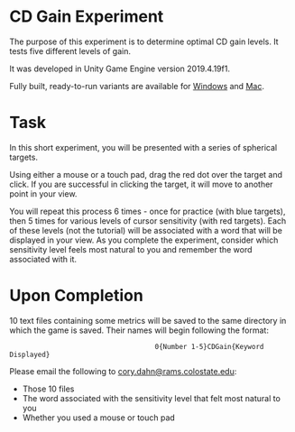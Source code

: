 # CD Gain Experiment

The purpose of this experiment is to determine optimal CD gain levels. It tests five different levels of gain.

It was developed in Unity Game Engine version 2019.4.19f1.

Fully built, ready-to-run variants are available for [Windows](https://github.com/csu-hci-projects/dahnc.cd.gain/blob/main/CD%20Gain%20Experiment%20(PC).zip) and [Mac](https://github.com/csu-hci-projects/dahnc.cd.gain/blob/main/CD%20Gain%20Experiment%20(Mac).zip).

# Task
In this short experiment, you will be presented with a series of spherical targets.

Using either a mouse or a touch pad, drag the red dot over the target and click. If you are successful in clicking the target, it will move to another point in your view.

You will repeat this process 6 times - once for practice (with blue targets), then 5 times for various levels of cursor sensitivity (with red targets). Each of these levels (not the tutorial) will be associated with a word that will be displayed in your view. As you complete the experiment, consider which sensitivity level feels most natural to you and remember the word associated with it.

# Upon Completion
10 text files containing some metrics will be saved to the same directory in which the game is saved. Their names will begin following the format:

                                        0{Number 1-5}CDGain{Keyword Displayed}

Please email the following to cory.dahn@rams.colostate.edu:
* Those 10 files
* The word associated with the sensitivity level that felt most natural to you
* Whether you used a mouse or touch pad
